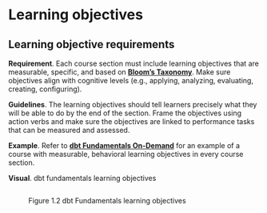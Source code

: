 # Learning objectives

## **Learning objective requirements**

**Requirement**. Each course section must include learning objectives that are measurable, specific, and based on [**Bloom’s Taxonomy**](https://dbt-learn.gitbook.io/on-demand-learning-fieldbook/v/instructional-design-glossary#blooms-taxonomy). Make sure objectives align with cognitive levels (e.g., applying, analyzing, evaluating, creating, configuring).

**Guidelines**. The learning objectives should tell learners precisely what they will be able to do by the end of the section. Frame the objectives using action verbs and make sure the objectives are linked to performance tasks that can be measured and assessed.

**Example**. Refer to [**dbt Fundamentals On-Demand**](https://learn.getdbt.com/learn/course/dbt-fundamentals/who-is-an-analytics-engineer-20min/introduction-to-analytics-engineering) for an example of a course with measurable, behavioral learning objectives in every course section.

**Visual**. dbt fundamentals learning objectives

<figure><img src="https://dbt-learn.gitbook.io/~gitbook/image?url=https%3A%2F%2F3986985921-files.gitbook.io%2F%7E%2Ffiles%2Fv0%2Fb%2Fgitbook-x-prod.appspot.com%2Fo%2Fspaces%252Fjsdlypj4aKeAMnimG89N%252Fuploads%252FrXqrxl86YJaVqeC2yM8o%252Fvisual-learning%2520objectives.jpg%3Falt%3Dmedia%26token%3Dab2cf863-9757-4f51-a957-dfb08fcf1c1e&#x26;width=768&#x26;dpr=4&#x26;quality=100&#x26;sign=20c1da9&#x26;sv=1" alt=""><figcaption><p>Figure 1.2 dbt Fundamentals learning objectives</p></figcaption></figure>
